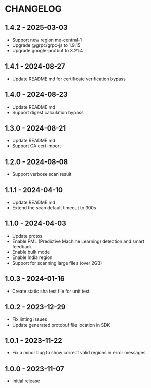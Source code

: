 # CHANGELOG

## 1.4.2 - 2025-03-03

* Support new region me-central-1
* Upgrade @grpc/grpc-js to 1.9.15
* Upgrade google-protbuf to 3.21.4

## 1.4.1 - 2024-08-27

* Update README.md for certificate verification bypass

## 1.4.0 - 2024-08-23

* Update README.md
* Support digest calculation bypass

## 1.3.0 - 2024-08-21

* Update README.md
* Support CA cert import

## 1.2.0 - 2024-08-08

- Support verbose scan result

## 1.1.1 - 2024-04-10

- Update README.md
- Extend the scan default timeout to 300s

## 1.1.0 - 2024-04-03

- Update protos
- Enable PML (Predictive Machine Learning) detection and smart feedback
- Enable bulk mode
- Enable India region
- Support for scanning large files (over 2GB)

## 1.0.3 - 2024-01-16

- Create static sha test file for unit test

## 1.0.2 - 2023-12-29

- Fix linting issues
- Update generated protobuf file location in SDK

## 1.0.1 - 2023-11-22

- Fix a minor bug to show correct valid regions in error messages

## 1.0.0 - 2023-11-07

- Initial release
